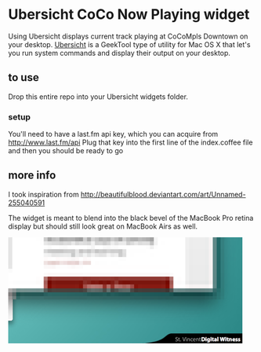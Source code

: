 Ubersicht CoCo Now Playing widget
=================================

Using Ubersicht displays current track playing at CoCoMpls Downtown on your desktop.
[Ubersicht](http://tracesof.net/uebersicht/) is a GeekTool type of utility for Mac OS X that
let's you run system commands and display their output on your desktop.

## to use
Drop this entire repo into your Ubersicht widgets folder.

### setup
You'll need to have a last.fm api key, which you can acquire from http://www.last.fm/api
Plug that key into the first line of the index.coffee file and then you should be ready to go

## more info
I took inspiration from http://beautifulblood.deviantart.com/art/Unnamed-255040591

The widget is meant to blend into the black bevel of the MacBook Pro retina display but
should still look great on MacBook Airs as well.

![screenshot](NowPlaying.png)